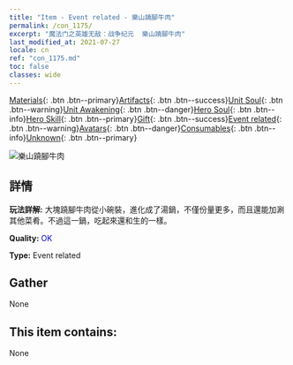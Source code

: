 ```yaml
---
title: "Item - Event related - 樂山蹺腳牛肉"
permalink: /con_1175/
excerpt: "魔法门之英雄无敌：战争纪元  樂山蹺腳牛肉"
last_modified_at: 2021-07-27
locale: cn
ref: "con_1175.md"
toc: false
classes: wide
---
```

 [Materials](/ItemsCN/){: .btn .btn--primary}[Artifacts](/ItemsCN/Artifacts/){: .btn .btn--success}[Unit Soul](/ItemsCN/UnitSoul/){: .btn .btn--warning}[Unit Awakening](/ItemsCN/UnitAwakening/){: .btn .btn--danger}[Hero Soul](/ItemsCN/HeroSoul/){: .btn .btn--info}[Hero Skill](/ItemsCN/HeroSkill/){: .btn .btn--primary}[Gift](/ItemsCN/Gift/){: .btn .btn--success}[Event related](/ItemsCN/Events/){: .btn .btn--warning}[Avatars](/ItemsCN/Avatars/){: .btn .btn--danger}[Consumables](/ItemsCN/Consumables/){: .btn .btn--info}[Unknown](/ItemsCN/Unknown/){: .btn .btn--primary}

 ![樂山蹺腳牛肉](/images/t/i_81511221.png)

## 詳情
 **玩法詳解:** 大塊蹺腳牛肉從小碗裝，進化成了湯鍋，不僅份量更多，而且還能加涮其他菜肴。不過這一鍋，吃起來還和生的一樣。

 **Quality:** <span style="color: #0000CD">OK</span>

 **Type:** Event related

## Gather

  None

## This item contains:

  None

